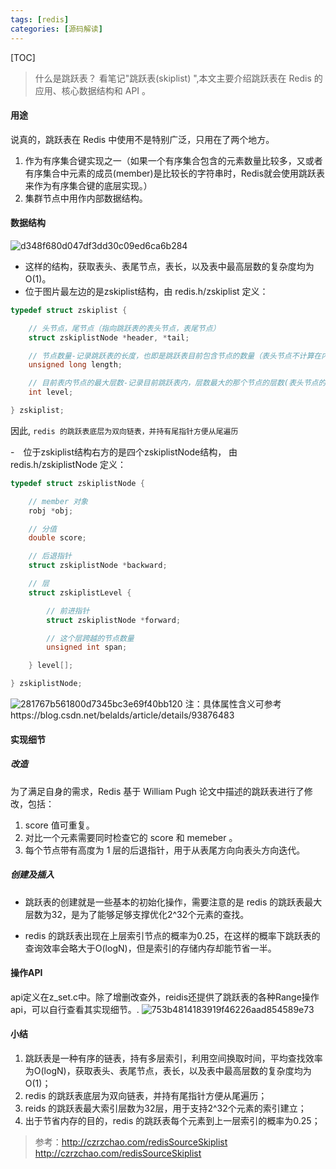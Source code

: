 ```yaml
---
tags: [redis]   
categories: [源码解读]
---
```


[TOC]

> 什么是跳跃表？ 看笔记"跳跃表(skiplist) ",本文主要介绍跳跃表在 Redis 的应用、核心数据结构和 API 。


#### 用途
说真的，跳跃表在 Redis 中使用不是特别广泛，只用在了两个地方。
1. 作为有序集合键实现之一（如果一个有序集合包含的元素数量比较多，又或者有序集合中元素的成员(member)是比较长的字符串时，Redis就会使用跳跃表来作为有序集合键的底层实现。）
2. 集群节点中用作内部数据结构。


#### 数据结构
![d348f680d047df3dd30c09ed6ca6b284](Redis-跳跃表(skiplist).resources/8B97AD5B-6F0E-4797-B1AD-BD967461CA90.png)
- 这样的结构，获取表头、表尾节点，表长，以及表中最高层数的复杂度均为O(1)。
- 位于图片最左边的是zskiplist结构，由 redis.h/zskiplist 定义：
``` C
typedef struct zskiplist {

    // 头节点，尾节点（指向跳跃表的表头节点，表尾节点）
    struct zskiplistNode *header, *tail;

    // 节点数量-记录跳跃表的长度，也即是跳跃表目前包含节点的数量（表头节点不计算在内）
    unsigned long length;

    // 目前表内节点的最大层数-记录目前跳跃表内，层数最大的那个节点的层数(表头节点的层数不计算在内)
    int level;

} zskiplist;
```
因此, `redis 的跳跃表底层为双向链表，并持有尾指针方便从尾遍历`

- 位于zskiplist结构右方的是四个zskiplistNode结构， 
由 redis.h/zskiplistNode 定义：
``` C
typedef struct zskiplistNode {

    // member 对象
    robj *obj;

    // 分值
    double score;

    // 后退指针
    struct zskiplistNode *backward;

    // 层
    struct zskiplistLevel {

        // 前进指针
        struct zskiplistNode *forward;

        // 这个层跨越的节点数量
        unsigned int span;

    } level[];

} zskiplistNode;
```
![281767b561800d7345bc3e69f40bb120](Redis-跳跃表(skiplist).resources/BFE4534F-131E-4FB9-996A-1DBD3A6FB68D.png)
注：具体属性含义可参考https://blog.csdn.net/belalds/article/details/93876483



#### 实现细节
##### 改造
为了满足自身的需求，Redis 基于 William Pugh 论文中描述的跳跃表进行了修改，包括：
1. score 值可重复。
2. 对比一个元素需要同时检查它的 score 和 memeber 。
3. 每个节点带有高度为 1 层的后退指针，用于从表尾方向向表头方向迭代。

##### 创建及插入
- 跳跃表的创建就是一些基本的初始化操作，需要注意的是 redis 的跳跃表最大层数为32，是为了能够足够支撑优化2^32个元素的查找。

- redis 的跳跃表出现在上层索引节点的概率为0.25，在这样的概率下跳跃表的查询效率会略大于O(logN)，但是索引的存储内存却能节省一半。

#### 操作API
api定义在z_set.c中。除了增删改查外，reidis还提供了跳跃表的各种Range操作api，可以自行查看其实现细节。.
![753b4814183919f46226aad854589e73](Redis-跳跃表(skiplist).resources/A6B7704A-969B-4640-B51D-05E50BB22E12.png)

#### 小结
1. 跳跃表是一种有序的链表，持有多层索引，利用空间换取时间，平均查找效率为O(logN)，获取表头、表尾节点，表长，以及表中最高层数的复杂度均为O(1)；
2. redis 的跳跃表底层为双向链表，并持有尾指针方便从尾遍历；
3. reids 的跳跃表最大索引层数为32层，用于支持2^32个元素的索引建立；
4. 出于节省内存的目的，redis 的跳跃表每个元素到上一层索引的概率为0.25；

> 参考：http://czrzchao.com/redisSourceSkiplist
>  http://czrzchao.com/redisSourceSkiplist

 
